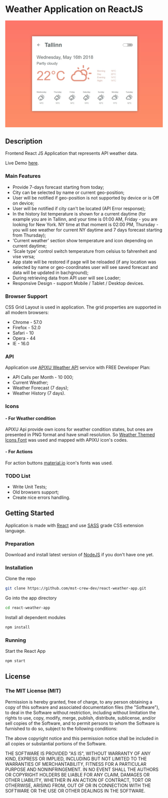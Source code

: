 # Weather Application on ReactJS
![Weather App](_mockup/weather.jpg "Weather App [ReactJS]")

## Description
Frontend React JS Application that represents API weather data.

Live Demo [here](https://mst-crew-dev.github.io/react-weather-app-build/).

### Main Features
* Provide 7-days forecast starting from today;
* City can be selected by name or current geo-position;
* User will be notified if geo-position is not supported by device or is Off on device;
* User will be notified if city can't be located (API Error response);
* In the history list temperature is shown for a current daytime 
(for example you are in Tallinn, and your time is 01:00 AM, Friday - you are looking for New York. 
NY time at that moment is 02:00 PM, Thursday - you will see weather for current NY daytime and 7 days forecast starting from Thursday);
* 'Current weather' section show temperature and icon depending on current daytime;
* 'Scale type' control switch temperature from celsius to fahrenheit and vise versa;
* App state will be restored if page will be reloaded (if any location was selected by name or geo-coordinates user will see saved forecast and data will be updated in bachground);
* During retrieving data from API user will see Loader;
* Responsive Design - support Mobile / Tablet / Desktop devices.


### Browser Support
CSS Grid Layout is used in application. 
The grid properties are supported in all modern browsers:
* Chrome - 57.0
* Firefox - 52.0
* Safari - 10
* Opera - 44
* IE - 16.0

### API
Application use [APIXU Weather API](https://www.apixu.com/) service with FREE Developer Plan:
* API Calls per Month - 10 000;
* Current Weather;
* Weather Forecast (7 days);
* Weather History (7 days).

### Icons

#### - For Weather condition 
APIXU Api provide own icons for weather condition states, but ones are presented in PNG format and have small resolution. 
So [Weather Themed Icons Font](http://erikflowers.github.io/weather-icons/) was used and mapped with APIXU icon's codes.

#### - For Actions
For action buttons [material.io](https://material.io) icon's fonts was used.

### TODO List
* Write Unit Tests;
* Old browsers support;
* Create nice errors handling.

## Getting Started
Application is made with [React](https://reactjs.org/) and use [SASS](https://sass-lang.com/) grade CSS extension language.

### Preparation
Download and install latest version of [NodeJS](https://nodejs.org/) if you don't have one yet.

### Installation
Clone the repo

```bash
git clone https://github.com/mst-crew-dev/react-weather-app.git
```

Go into the app directory

```bash
cd react-weather-app
```

Install all dependent modules

```bash
npm install
```

### Running
Start the React App
```bash
npm start
```

## License
### The MIT License (MIT)

Permission is hereby granted, free of charge, to any person obtaining a copy of this software and associated documentation files (the "Software"), to deal in the Software without restriction, including without limitation the rights to use, copy, modify, merge, publish, distribute, sublicense, and/or sell copies of the Software, and to permit persons to whom the Software is furnished to do so, subject to the following conditions:

The above copyright notice and this permission notice shall be included in all copies or substantial portions of the Software.

THE SOFTWARE IS PROVIDED "AS IS", WITHOUT WARRANTY OF ANY KIND, EXPRESS OR IMPLIED, INCLUDING BUT NOT LIMITED TO THE WARRANTIES OF MERCHANTABILITY, FITNESS FOR A PARTICULAR PURPOSE AND NONINFRINGEMENT. IN NO EVENT SHALL THE AUTHORS OR COPYRIGHT HOLDERS BE LIABLE FOR ANY CLAIM, DAMAGES OR OTHER LIABILITY, WHETHER IN AN ACTION OF CONTRACT, TORT OR OTHERWISE, ARISING FROM, OUT OF OR IN CONNECTION WITH THE SOFTWARE OR THE USE OR OTHER DEALINGS IN THE SOFTWARE.


